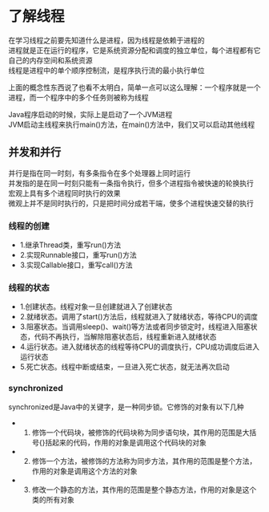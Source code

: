 # 了解线程
在学习线程之前要先知道什么是进程，因为线程是依赖于进程的  
进程就是正在运行的程序，它是系统资源分配和调度的独立单位，每个进程都有它自己的内存空间和系统资源  
线程是进程中的单个顺序控制流，是程序执行流的最小执行单位  

上面的概念性东西说了也看不太明白，简单一点可以这么理解：一个程序就是一个进程，而一个程序中的多个任务则被称为线程  

Java程序启动的时候，实际上是启动了一个JVM进程   
JVM启动主线程来执行main()方法，在main()方法中，我们又可以启动其他线程
  
## 并发和并行
并行是指在同一时刻，有多条指令在多个处理器上同时运行  
并发指的是在同一时刻只能有一条指令执行，但多个进程指令被快速的轮换执行  
       宏观上具有多个进程同时执行的效果  
       微观上并不是同时执行的，只是把时间分成若干端，使多个进程快速交替的执行
### 线程的创建
* 1.继承Thread类，重写run()方法
* 2.实现Runnable接口，重写run()方法
* 3.实现Callable接口，重写call()方法
### 线程的状态
* 1.创建状态。线程对象一旦创建就进入了创建状态
* 2.就绪状态。调用了start()方法后，线程就进入了就绪状态，等待CPU的调度
* 3.阻塞状态。当调用sleep()、wait()等方法或者同步锁定时，线程进入阻塞状态，代码不再执行，当解除阻塞状态后，线程重新进入就绪状态
* 4.运行状态。进入就绪状态的线程等待CPU的调度执行，CPU成功调度后进入运行状态
* 5.死亡状态。线程中断或结束，一旦进入死亡状态，就无法再次启动
### synchronized
synchronized是Java中的关键字，是一种同步锁。它修饰的对象有以下几种  
* 1. 修饰一个代码块，被修饰的代码块称为同步语句块，其作用的范围是大括号{}括起来的代码，作用的对象是调用这个代码块的对象
* 2. 修饰一个方法，被修饰的方法称为同步方法，其作用的范围是整个方法，作用的对象是调用这个方法的对象
* 3. 修改一个静态的方法，其作用的范围是整个静态方法，作用的对象是这个类的所有对象
